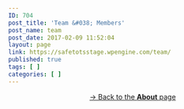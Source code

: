 ```yaml
---
ID: 704
post_title: 'Team &#038; Members'
post_name: team
post_date: 2017-02-09 11:52:04
layout: page
link: https://safetotsstage.wpengine.com/team/
published: true
tags: [ ]
categories: [ ]
---
```

<p style="text-align: center;">
  <a href="https://jelfgen.wpengine.com/aboutvid/">→ Back to the <strong>About</strong> page</a>
</p>